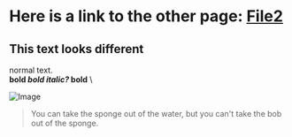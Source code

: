 # Here is a link to the other page: [File2](https://raleighborder2.github.io/cse15l-lab-reports/file2.html)
## This text looks different
normal text. \
__bold _bold italic?_ bold__ \

![Image](https://petapixel.com/assets/uploads/2022/07/DALLEcopy.jpg)
>You can take the sponge out of the water, but you can't take the bob out of the sponge. 
